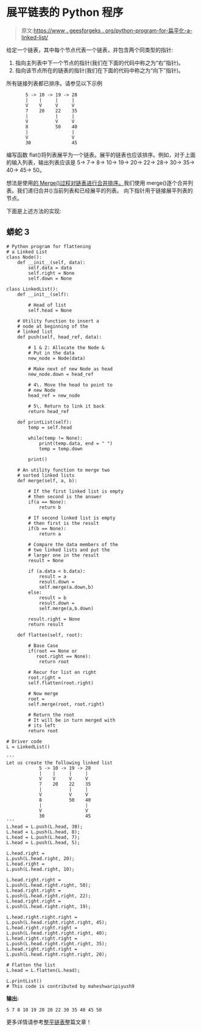 # 展平链表的 Python 程序

> 原文:[https://www . geesforgeks . org/python-program-for-扁平化-a-linked-list/](https://www.geeksforgeeks.org/python-program-for-flattening-a-linked-list/)

给定一个链表，其中每个节点代表一个链表，并包含两个同类型的指针:

1.  指向主列表中下一个节点的指针(我们在下面的代码中称之为“右”指针)。
2.  指向该节点所在的链表的指针(我们在下面的代码中称之为“向下”指针)。

所有链接列表都已排序。请参见以下示例

```
       5 -> 10 -> 19 -> 28
       |    |     |     |
       V    V     V     V
       7    20    22    35
       |          |     |
       V          V     V
       8          50    40
       |                |
       V                V
       30               45
```

编写函数 flat()将列表展平为一个链表。展平的链表也应该排序。例如，对于上面的输入列表，输出列表应该是 5-> 7-> 8-> 10-> 19-> 20-> 22-> 28-> 30-> 35-> 40-> 45-> 50。

想法是使用[的 Merge()过程对链表进行合并排序。](https://www.geeksforgeeks.org/merge-sort-for-linked-list/)我们使用 merge()逐个合并列表。我们递归合并()当前列表和已经展平的列表。
向下指针用于链接展平列表的节点。

下面是上述方法的实现:

## 蟒蛇 3

```
# Python program for flattening 
# a Linked List
class Node():
    def __init__(self, data):
        self.data = data
        self.right = None
        self.down = None

class LinkedList():
    def __init__(self):

        # Head of list
        self.head = None

    # Utility function to insert a 
    # node at beginning of the
    # linked list 
    def push(self, head_ref, data):

        # 1 & 2: Allocate the Node &
        # Put in the data
        new_node = Node(data)

        # Make next of new Node as head
        new_node.down = head_ref

        # 4\. Move the head to point to 
        # new Node
        head_ref = new_node

        # 5\. Return to link it back
        return head_ref

    def printList(self):
        temp = self.head

        while(temp != None):
            print(temp.data, end = " ")
            temp = temp.down

        print()

    # An utility function to merge two 
    # sorted linked lists
    def merge(self, a, b):

        # If the first linked list is empty 
        # then second is the answer
        if(a == None):
            return b

        # If second linked list is empty
        # then first is the result
        if(b == None):
            return a

        # Compare the data members of the 
        # two linked lists and put the 
        # larger one in the result
        result = None

        if (a.data < b.data):
            result = a
            result.down = 
            self.merge(a.down,b)
        else:
            result = b
            result.down = 
            self.merge(a,b.down)

        result.right = None
        return result

    def flatten(self, root):

        # Base Case
        if(root == None or 
           root.right == None):
            return root

        # Recur for list on right
        root.right = 
        self.flatten(root.right)

        # Now merge
        root = 
        self.merge(root, root.right)

        # Return the root
        # It will be in turn merged with 
        # its left
        return root

# Driver code
L = LinkedList()

''' 
Let us create the following linked list
            5 -> 10 -> 19 -> 28
            |    |     |     |
            V    V     V     V
            7    20    22    35
            |          |     |
            V          V     V
            8          50    40
            |                |
            V                V
            30               45
'''
L.head = L.push(L.head, 30);
L.head = L.push(L.head, 8);
L.head = L.push(L.head, 7);
L.head = L.push(L.head, 5);

L.head.right = 
L.push(L.head.right, 20);
L.head.right = 
L.push(L.head.right, 10);

L.head.right.right = 
L.push(L.head.right.right, 50);
L.head.right.right = 
L.push(L.head.right.right, 22);
L.head.right.right = 
L.push(L.head.right.right, 19);

L.head.right.right.right = 
L.push(L.head.right.right.right, 45);
L.head.right.right.right = 
L.push(L.head.right.right.right, 40);
L.head.right.right.right = 
L.push(L.head.right.right.right, 35);
L.head.right.right.right = 
L.push(L.head.right.right.right, 20);

# Flatten the list
L.head = L.flatten(L.head);

L.printList()
# This code is contributed by maheshwaripiyush9
```

**输出:**

```
5 7 8 10 19 20 20 22 30 35 40 45 50
```

更多详情请参考[整平链表](https://www.geeksforgeeks.org/flattening-a-linked-list/)整篇文章！